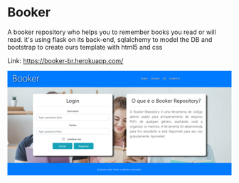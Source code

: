 # Booker

A booker repository who helps you to remember books you read or will read.
it's using flask on its back-end, sqlalchemy to model the DB and bootstrap to create ours template with html5 and css

Link: https://booker-br.herokuapp.com/

![alt text](https://github.com/oopaze/Booker/blob/master/app/static/image/booker-readme.png?raw=true)
